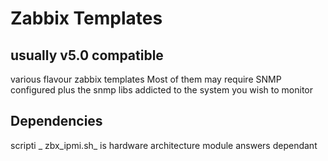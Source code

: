 
# Zabbix Templates

## usually v5.0 compatible

various flavour zabbix templates
Most of them may require SNMP configured
plus the snmp libs addicted to the system you wish to monitor

## Dependencies
scripti _ zbx_ipmi.sh_ is hardware architecture module answers dependant
